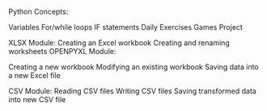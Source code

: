 
Python Concepts:

Variables
For/while loops
IF statements
Daily Exercises
Games Project

XLSX Module:
Creating an Excel workbook
Creating and renaming worksheets
OPENPYXL Module:

Creating a new workbook
Modifying an existing workbook
Saving data into a new Excel file

CSV Module:
Reading CSV files
Writing CSV files
Saving transformed data into new CSV file
